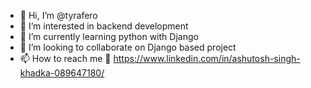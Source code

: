 - 👋 Hi, I’m @tyrafero
- 👀 I’m interested in backend development
- 🌱 I’m currently learning python with Django
- 💞️ I’m looking to collaborate on Django based project
- 📫 How to reach me 🫡 https://www.linkedin.com/in/ashutosh-singh-khadka-089647180/

<!---
tyrafero/tyrafero is a ✨ special ✨ repository because its `README.md` (this file) appears on your GitHub profile.
You can click the Preview link to take a look at your changes.
--->
